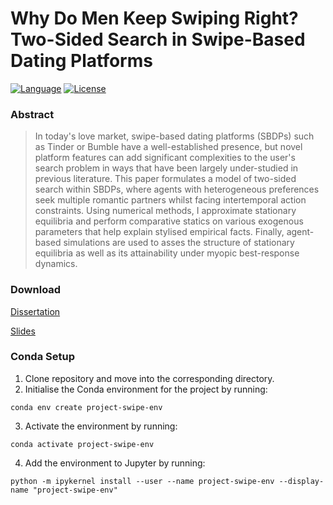 # Why Do Men Keep Swiping Right? <br/> Two-Sided Search in Swipe-Based Dating Platforms
[![Language](https://img.shields.io/badge/language-Python_3-54a4ff.svg?style=flat-square)](https://www.python.org)
[![License](https://img.shields.io/github/license/patohdzs/project-tinder?style=flat-square)](https://opensource.org/licenses/MIT)

### Abstract
> In today's love market, swipe-based dating platforms (SBDPs) such as Tinder or Bumble have a well-established presence, but novel platform features can add significant complexities to the user's search problem in ways that have been largely under-studied in previous literature. This paper formulates a model of two-sided search within SBDPs, where agents with heterogeneous preferences seek multiple romantic partners whilst facing intertemporal action constraints. Using numerical methods, I approximate stationary equilibria and perform comparative statics on various exogenous parameters that help explain stylised empirical facts. Finally, agent-based simulations are used to asses the structure of stationary equilibria as well as its attainability under myopic best-response dynamics.  
  

### Download

[Dissertation](https://github.com/patohdzs/project-swipe/raw/main/dissertation/main.pdf) 

[Slides](https://github.com/patohdzs/project-swipe/raw/main/slides/slides.html) 


### Conda Setup
1. Clone repository and move into the corresponding directory.
2. Initialise the Conda environment for the project by running:
```
conda env create project-swipe-env
```
3. Activate the environment by running:
```
conda activate project-swipe-env
```
4. Add the environment to Jupyter by running:
```
python -m ipykernel install --user --name project-swipe-env --display-name "project-swipe-env"
```
